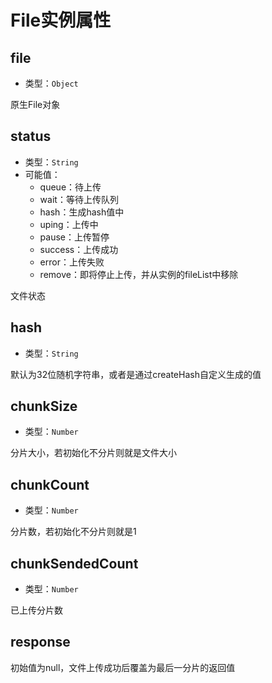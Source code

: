 # File实例属性

## file

+ 类型：`Object`

原生File对象

## status

+ 类型：`String`
+ 可能值：
  + queue：待上传
  + wait：等待上传队列
  + hash：生成hash值中
  + uping：上传中
  + pause：上传暂停
  + success：上传成功
  + error：上传失败
  + remove：即将停止上传，并从实例的fileList中移除

文件状态

## hash

+ 类型：`String`

默认为32位随机字符串，或者是通过createHash自定义生成的值

## chunkSize

+ 类型：`Number`

分片大小，若初始化不分片则就是文件大小

## chunkCount

+ 类型：`Number`

分片数，若初始化不分片则就是1

## chunkSendedCount

+ 类型：`Number`

已上传分片数

## response

初始值为null，文件上传成功后覆盖为最后一分片的返回值
